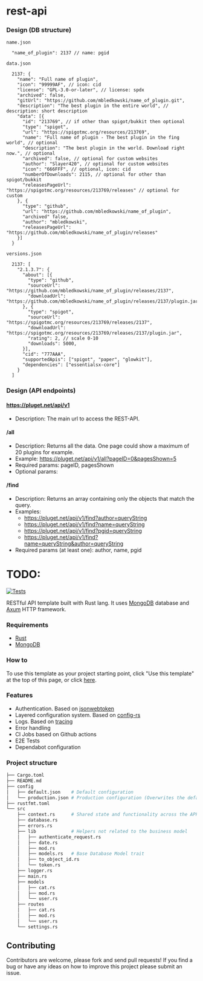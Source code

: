 # rest-api

### Design (DB structure)
`name.json`
```jsonc
  "name_of_plugin": 2137 // name: pgid
```

`data.json`
```jsonc
  2137: {
    "name": "Full name of plugin",
    "icon": "99999AF", // icon: cid
    "license": "GPL-3.0-or-later", // license: spdx
    "archived": false,
    "gitUrl": "https://github.com/mbledkowski/name_of_plugin.git",
    "description": "The best plugin in the entire world", // description: short description
    "data": [{
      "id": "213769", // if other than spigot/bukkit then optional
      "type": "spigot",
      "url": "https://spigotmc.org/resources/213769",
      "name": "Full name of plugin - The best plugin in the fing world", // optional
      "description": "The best plugin in the world. Download right now.", // optional
      "archived": false, // optional for custom websites
      "author": "Slayer420", // optional for custom websites
      "icon": "666FFF", // optional, icon: cid
      "numberOfDownloads": 2115, // optional for other than spigot/bukkit
      "releasesPageUrl": "https://spigotmc.org/resources/213769/releases" // optional for custom
    }, {
      "type": "github",
      "url": "https://github.com/mbledkowski/name_of_plugin",
      "archived" false,
      "author": "mbledkowski",
      "releasesPageUrl": "https://github.com/mbledkowski/name_of_plugin/releases"
    }]
  }
```

`versions.json`
```jsonc
  2137: [
    "2.1.3.7": {
      "about": [{
        "type": "github",
        "sourceUrl": "https://github.com/mbledkowski/name_of_plugin/releases/2137",
        "downloadUrl": "https://github.com/mbledkowski/name_of_plugin/releases/2137/plugin.jar",
      }, {
        "type": "spigot",
        "sourceUrl": "https://spigotmc.org/resources/213769/releases/2137",
        "downloadUrl": "https://spigotmc.org/resources/213769/releases/2137/plugin.jar",
        "rating": 2, // scale 0-10
        "downloads": 5000,
      }],
      "cid": "777AAA",
      "supportedApis": ["spigot", "paper", "glowkit"],
      "dependencies": ["essentialsx-core"]
    }
  ]
```

### Design (API endpoints)

#### https://pluget.net/api/v1
- Description: The main url to access the REST-API.

#### /all
- Description: Returns all the data. One page could show a maximum of 20 plugins for example.
- Example: https://pluget.net/api/v1/all?pageID=0&pagesShown=5
- Required params: pageID, pagesShown
- Optional params:

#### /find
- Description: Returns an array containing only the objects that match the query.
- Examples:
  - https://pluget.net/api/v1/find?author=queryString 
  - https://pluget.net/api/v1/find?name=queryString
  - https://pluget.net/api/v1/find?pgid=queryString
  - https://pluget.net/api/v1/find?name=queryString&author=queryString
- Required params (at least one): author, name, pgid

# TODO:

[![Tests](https://github.com/ndelvalle/rustapi/actions/workflows/ci.yml/badge.svg?branch=master)](https://github.com/ndelvalle/rustapi/actions/workflows/ci.yml)

RESTful API template built with Rust lang. It uses [MongoDB](https://docs.mongodb.com/)
database and [Axum](https://github.com/tokio-rs/axum) HTTP framework.

### Requirements

- [Rust](https://www.rust-lang.org/tools/install)
- [MongoDB](https://docs.mongodb.com/manual/installation/)

### How to

To use this template as your project starting point, click "Use this template" at the top of this page, or click [here](https://github.com/ndelvalle/rustapi/generate).

### Features

* Authentication. Based on [jsonwebtoken](https://github.com/Keats/jsonwebtoken)
* Layered configuration system. Based on [config-rs](https://github.com/mehcode/config-rs)
* Logs. Based on [tracing](https://github.com/tokio-rs/tracing)
* Error handling
* CI Jobs based on Github actions
* E2E Tests
* Dependabot configuration

### Project structure

```bash
├── Cargo.toml
├── README.md
├── config
│   ├── default.json    # Default configuration
│   └── production.json # Production configuration (Overwrites the default)
├── rustfmt.toml
└── src
    ├── context.rs      # Shared state and functionality across the APP
    ├── database.rs
    ├── errors.rs
    ├── lib             # Helpers not related to the business model
    │   ├── authenticate_request.rs
    │   ├── date.rs
    │   ├── mod.rs
    │   ├── models.rs   # Base Database Model trait
    │   ├── to_object_id.rs
    │   └── token.rs
    ├── logger.rs
    ├── main.rs
    ├── models
    │   ├── cat.rs
    │   ├── mod.rs
    │   └── user.rs
    ├── routes
    │   ├── cat.rs
    │   ├── mod.rs
    │   └── user.rs
    └── settings.rs
```

## Contributing

Contributors are welcome, please fork and send pull requests! If you find a bug
or have any ideas on how to improve this project please submit an issue.
